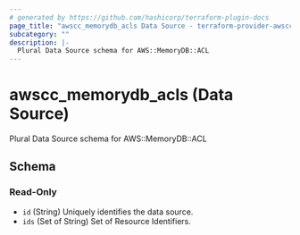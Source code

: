 ```yaml
---
# generated by https://github.com/hashicorp/terraform-plugin-docs
page_title: "awscc_memorydb_acls Data Source - terraform-provider-awscc"
subcategory: ""
description: |-
  Plural Data Source schema for AWS::MemoryDB::ACL
---
```


# awscc_memorydb_acls (Data Source)

Plural Data Source schema for AWS::MemoryDB::ACL



<!-- schema generated by tfplugindocs -->
## Schema

### Read-Only

- `id` (String) Uniquely identifies the data source.
- `ids` (Set of String) Set of Resource Identifiers.


